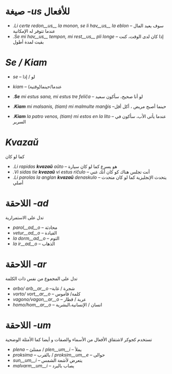 # صيغة *-us* للأفعال  

- *.Li certe redon__us__ la monon, se li hav__us__ la eblon* – سوف يعيد المال  عندما تتوفر له الإمكانية 
- *.Se mi hav__us__ tempon, mi rest__us__ pli longe* – إذا كان لدى الوقت، كنت بقيت لمدة أطول  
 

# *Se / Kiam*

- *se* – لو / إذا 
- *kiam* –  عندما/حينما(وقتية)

- *.__Se__ mi estus sana, mi estus tre feliĉa* – لو أنا صحيح، سأكون سعيد
- *.__Kiam__ mi malsanis, (tiam) mi malmulte manĝis* –حينما أصبح مريض ، أكل أقل 
- *.__Kiam__ la patro venos, (tiam) mi estos en la lito* – عندما يأتى الأب، سأكون في السرير 
 

# *Kvazaŭ*

كما لو كان 
- *.Li rapidas __kvazaŭ__ aŭto* – هو يسرع كما لو كان سيارة 
- *.Vi sidas tie __kvazaŭ__ vi estus riĉulo* – أنت تجلس هناك كو كان أنك غني
- *.Li parolas la anglan  __kvazaŭ__ denaskulo* – يتحدث الإنجليزية كما لو كان متحدث أصلي 

 

# اللاحقة *-ad*

تدل على الاستمرارية 
- *parol__ad__o* – محادثة
- *vetur__ad__o* – القيادة
- *la dorm__ad__o* – التوم 
- *la ir__ad__o* – الذهاب 
 

# اللاحقة *-ar*
تدل على المجموع من نفس ذات الكلمة 
- *arbo/ arb__ar__o* –شجرة / غابة 
- *vorto/ vort__ar__o* – كلمة/ قاموس
- *vagono/vagon__ar__o* – عربة / قطار 
- *homo/hom__ar__o* – انسان / الإنسانية،البشرية 
 

# اللاحقة *-um*
تستخدم كجوكر لاشتقاق الأفعال من الأسماء والصفات و أيضا كما الأمثلة الوضحية 

- *plena* – ممتلئ / *plen__um__i* – يملأ
- *proksima* – بالقرب / *proksim__um__e* – حوالى 
- *sun__um__i* – يتعرض ﻷشعة الشمس  
- *malvarm__um__i* – يصاب بالبرد 
 
